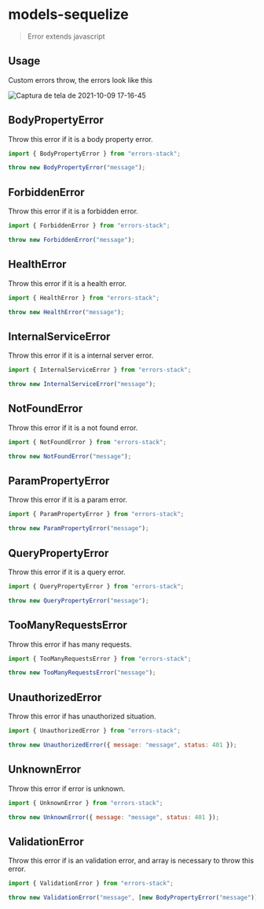 # models-sequelize

> Error extends javascript

## Usage

Custom errors throw, the errors look like this

![Captura de tela de 2021-10-09 17-16-45](https://user-images.githubusercontent.com/59159025/136672778-416d223e-42fd-4f19-95b0-9838bc05a6db.png)

## BodyPropertyError

Throw this error if it is a body property error.

```js
import { BodyPropertyError } from "errors-stack";

throw new BodyPropertyError("message");
```

## ForbiddenError

Throw this error if it is a forbidden error.

```js
import { ForbiddenError } from "errors-stack";

throw new ForbiddenError("message");
```

## HealthError

Throw this error if it is a health error.

```js
import { HealthError } from "errors-stack";

throw new HealthError("message");
```

## InternalServiceError

Throw this error if it is a internal server error.

```js
import { InternalServiceError } from "errors-stack";

throw new InternalServiceError("message");
```

## NotFoundError

Throw this error if it is a not found error.

```js
import { NotFoundError } from "errors-stack";

throw new NotFoundError("message");
```

## ParamPropertyError

Throw this error if it is a param error.

```js
import { ParamPropertyError } from "errors-stack";

throw new ParamPropertyError("message");
```

## QueryPropertyError

Throw this error if it is a query error.

```js
import { QueryPropertyError } from "errors-stack";

throw new QueryPropertyError("message");
```

## TooManyRequestsError

Throw this error if has many requests.

```js
import { TooManyRequestsError } from "errors-stack";

throw new TooManyRequestsError("message");
```

## UnauthorizedError

Throw this error if has unauthorized situation.

```js
import { UnauthorizedError } from "errors-stack";

throw new UnauthorizedError({ message: "message", status: 401 });
```

## UnknownError

Throw this error if error is unknown.

```js
import { UnknownError } from "errors-stack";

throw new UnknownError({ message: "message", status: 401 });
```

## ValidationError

Throw this error if is an validation error, and array is necessary to throw this error.

```js
import { ValidationError } from "errors-stack";

throw new ValidationError("message", [new BodyPropertyError("message")]);
```
